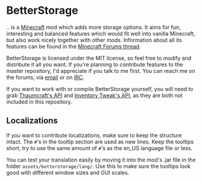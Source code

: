 BetterStorage
=============

.. is a [Minecraft](http://minecraft.net/) mod which adds more storage options. It aims
for fun, interesting and balanced features which would fit well into vanilla Minecraft,
but also work nicely together with other mods. Information about all its features can be
found in the [Minecraft Forums thread](http://www.minecraftforum.net/topic/1548203-/).

BetterStorage is licensed under the MIT license, so feel free to modify and distribute
it all you want. If you're planning to contribute features to the master repository,
I'd appreciate if you talk to me first. You can reach me on the forums, via
[email](mailto:halfnerd.copygirl@gmail.com) or on [IRC](irc://irc.esper.net/#obsidian).

If you want to work with or compile BetterStorage yourself, you will need to grab
[Thaumcraft's API](http://www.minecraftforum.net/topic/2011841-/) and [Inventory Tweak's API](https://github.com/Kobata/inventory-tweaks/tree/develop/src/main/java/invtweaks/api), as 
they are both not included in this repository.

Localizations
-------------

If you want to contribute localizations, make sure to keep the structure intact. The
```#```'s in the tooltip section are used as new lines. Keep the tooltips short, try to
use the same amount of ```#```'s as the en_US language file or less.

You can test your translation easily by moving it into the mod's .jar file in the
folder ```assets/betterstorage/lang/```. Use this to make sure the tooltips look good
with different window sizes and GUI scales.

